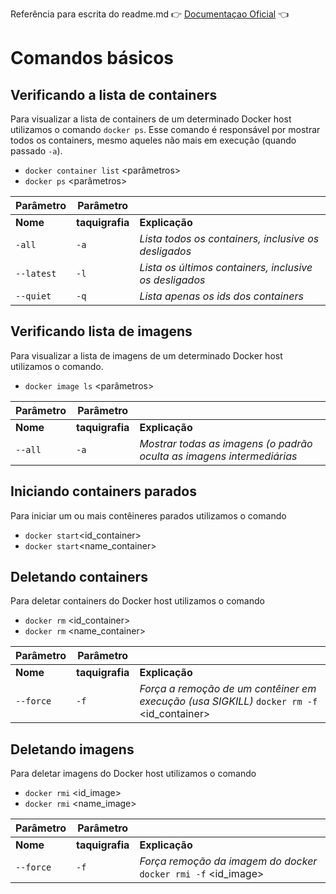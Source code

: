 Referência para escrita do readme.md :point_right: [Documentaçao Oficial](https://docs.docker.com/reference/) :point_left:

# Comandos básicos

## Verificando a lista de containers

Para visualizar a lista de containers de um determinado Docker host utilizamos o comando ```docker ps```.
Esse comando é responsável por mostrar todos os containers, mesmo aqueles não mais em execução (quando passado ```-a```).

- ``` docker container list ``` <parâmetros>  
- ``` docker ps ``` <parâmetros>

| Parâmetro     | Parâmetro              |                |
| ------        | ------                 | ------         |
| **Nome**      | **taquigrafia**        | **Explicação** |
| ```-all```    | ```-a```               | *Lista todos os containers, inclusive os desligados*      |
| ```--latest```| ```-l```               | *Lista os últimos containers, inclusive os desligados*    |
| ```--quiet``` | ```-q```               | *Lista apenas os ids dos containers*  |

## Verificando lista de imagens

Para visualizar a lista de imagens de um determinado Docker host utilizamos o comando.

- ``` docker image ls ``` <parâmetros>  

| Parâmetro     | Parâmetro              |                |
| ------        | ------                 | ------         |
| **Nome**      | **taquigrafia**        | **Explicação** |
| ```--all```   | ```-a```               | *Mostrar todas as imagens (o padrão oculta as imagens intermediárias*      |

## Iniciando containers parados
Para iniciar um ou mais contêineres parados utilizamos o comando 

- ```docker start```<id_container>
- ```docker start```<name_container>

## Deletando containers

Para deletar containers do Docker host utilizamos o comando

- ``` docker rm ``` <id_container>
- ``` docker rm ``` <name_container>

| Parâmetro     | Parâmetro              |                |
| ------        | ------                 | ------         |
| **Nome**      | **taquigrafia**        | **Explicação** |
| ```--force``` | ```-f```               | *Força a remoção de um contêiner em execução (usa SIGKILL)* ``` docker rm -f ``` <id_container> |

## Deletando imagens

Para deletar imagens do Docker host utilizamos o comando

- ``` docker rmi ``` <id_image>
- ``` docker rmi ``` <name_image>

| Parâmetro     | Parâmetro              |                |
| ------        | ------                 | ------         |
| **Nome**      | **taquigrafia**        | **Explicação** |
| ```--force``` | ```-f```               | *Força remoção da imagem do docker* ``` docker rmi -f ``` <id_image>      |